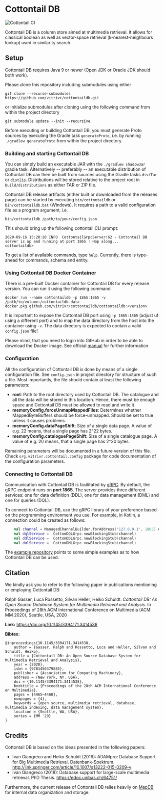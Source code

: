 # Cottontail DB

![Cottontail CI](https://github.com/ppanopticon/cottontaildb/workflows/Cottontail%20CI/badge.svg?branch=master)

Cottontail DB is a column store aimed at multimedia retrieval. It allows for classical boolean as well as vector-space retrieval (k-nearest-neighbours lookup) used in similarity search.

## Setup
Cottontail DB requires Java 9 or newer (Open JDK or Oracle JDK should both work). 

Please clone this repository including submodules using either

``git clone --recurse-submodules https://github.com/vitrivr/cottontaildb.git``

or initialize submodules after cloning using the following command from within the project directory

``git submodule update --init --recursive``

Before executing or building Cottontail DB, you must generate Proto sources by executing the Gradle task `generateProto`, i.e. by running `./gradlew generateProto` from within the project directory.

### Building and starting Cottontail DB
You can simply build an executable JAR with the `./gradlew shadowJar` gradle task.
Alternatively -- preferably -- an executable distribution of Cottontail DB can then be built from sources using the 
Gradle tasks `distTar` or `distZip`. Distributions will be stored relative to the project root in `build/distributions` as either TAR or ZIP file.

Cottontail DB release artifacts (either built or downloaded from the releases page) can be started by executing `bin/cottontaildb` or `bin/cottontaildb.bat` (Windows). It requires a path to a valid configuration file as a program argument, i.e.

``bin/cottontaildb /path/to/your/config.json``

This should bring up the following cottontail CLI prompt:

```
2020-09-16 15:20:20 INFO  CottontailGrpcServer:62 - Cottontail DB server is up and running at port 1865 ! Hop along...
cottontaildb> 
```

To get a list of available commands, type `help`. Currently, there is type-ahead for commands,
schema and entity.

### Using Cottontail DB Docker Container

There is a pre-built Docker container for Cottontail DB for every release version. You can run it using the following command

``docker run --name cottontaildb -p 1865:1865 -v /path/to/volume:/cottontaildb-data docker.pkg.github.com/vitrivr/cottontaildb/cottontaildb:<version>``

It is important to expose the Cottontail DB port using `-p 1865:1865` (adjust uf using a different port) and to map the data directory from the host into the container using `-v`. The data directory is expected to contain a valid `config.json` file!

Please mind, that you need to login into GitHub in order to be able to download the Docker image. See official [manual](https://help.github.com/en/packages/using-github-packages-with-your-projects-ecosystem/configuring-docker-for-use-with-github-packages) for further information

### Configuration
All the configuration of Cottontail DB is done by means of a single configuration file. See `config.json` in project directory for structure of such a file. Most importantly, the file should contain at least the following
parameters:

* __root__: Path to the root directory used by Cottontail DB. The catalogue and all the data will be stored in this location. Hence, there must be enough space and Cottontail DB must be allowed to read and write it.
* __memoryConfig.forceUnmapMappedFiles__: Determines whether MappedByteBuffers should be force-unmapped. Should be set to true unless it causes problems.
* __memoryConfig.dataPageShift__: Size of a single data page. A value of e.g. 22 means, that a single page has 2^22 bytes.
* __memoryConfig.cataloguePageShift__: Size of a single catalogue page. A value of e.g. 20 means, that a single page has 2^20 bytes.

Remaining parameters will be documented in a future version of this file. Check `org.vitrivr.cottontail.config` package for code documentation of the configuration parameters.

### Connecting to Cottontail DB
Communication with Cottontail DB is facilitated by [gRPC](https://grpc.io/). By default, the gRPC endpoint runs on **port 1865**. The server provides three different services: one for data definition (DDL), one for
data management (DML) and one for queries (DQL).

To connect to Cottontail DB, use the gRPC library of your preference based on the programming environment you use. For example, in Kotlin, a connection could be created as follows:

```kotlin
    val channel = ManagedChannelBuilder.forAddress("127.0.0.1", 1865).usePlaintext().build()
    val dqlService =  CottonDQLGrpc.newBlockingStub(channel)
    val ddlService =  CottonDDLGrpc.newBlockingStub(channel)
    val dmlService =  CottonDMLGrpc.newBlockingStub(channel)
```

The [example repository](https://github.com/vitrivr/cottontaildb-examples) points to some simple examples as to how Cottontail DB can be used.

## Citation
We kindly ask you to refer to the following paper in publications mentioning or employing Cottontail DB:

Ralph Gasser, Luca Rossetto, Silvan Heller, Heiko Schuldt. _Cottontail DB: An Open Source Database System for Multimedia Retrieval and Analysis._ In Proceedings of 28th ACM International Conference on Multimedia (ACM MM 2020), Seattle, USA, 2020

**Link:** https://doi.org/10.1145/3394171.3414538

**Bibtex:**

```
@inproceedings{10.1145/3394171.3414538,
    author = {Gasser, Ralph and Rossetto, Luca and Heller, Silvan and Schuldt, Heiko},
    title = {Cottontail DB: An Open Source Database System for Multimedia Retrieval and Analysis},
    year = {2020},
    isbn = {9781450379885},
    publisher = {Association for Computing Machinery},
    address = {New York, NY, USA},
    doi = {10.1145/3394171.3414538},
    booktitle = {Proceedings of the 28th ACM International Conference on Multimedia},
    pages = {4465–4468},
    numpages = {4},
    keywords = {open source, multimedia retrieval, database, multimedia indexing, data management system},
    location = {Seattle, WA, USA},
    series = {MM '20}
}
```

## Credits
Cottontail DB is based on the ideas presented in the following papers:

- Ivan Giangreco and Heiko Schuldt (2016): ADAMpro: Database Support for Big Multimedia Retrieval. Datenbank-Spektrum.
http://link.springer.com/article/10.1007/s13222-015-0209-y
- Ivan Giangreco (2018): Database support for large-scale multimedia retrieval. PhD Thesis. https://edoc.unibas.ch/64751/

Furthermore, the current release of Cottontail DB relies heavily on [MapDB](http://www.mapdb.org/) for internal data organization and storage.

